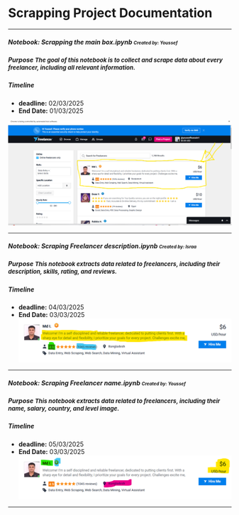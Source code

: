 # Scrapping Project Documentation

---

##### Notebook: Scrapping the main box.ipynb <font size="1">Created by: Youssef</font>
##### Purpose <font size="2">The goal of this notebook is to collect and scrape data about every freelancer, including all relevant information.</font>
##### Timeline
- **deadline:** 02/03/2025
- **End Date:** 01/03/2025

![The main box](img/the_main_box.png)

---
##### Notebook: Scraping Freelancer description.ipynb <font size="1">Created by: Israa </font>
##### Purpose <font size="2">This notebook extracts data related to **freelancers**, including their **description**, **skills**, **rating**, and **reviews**.</font>
##### Timeline
- **deadline:** 04/03/2025
- **End Date:** 03/03/2025
![Freelancer Level](img/discrrabtion.png)

---
##### Notebook: Scraping Freelancer name.ipynb <font size="1">Created by: Youssef</font>
##### Purpose <font size="2">This notebook extracts data related to **freelancers**, including their **name**, **salary**, **country**, and **level image**.</font>
##### Timeline
- **deadline:** 05/03/2025
- **End Date:** 03/03/2025
![Freelancer Level](img/name.png)

---